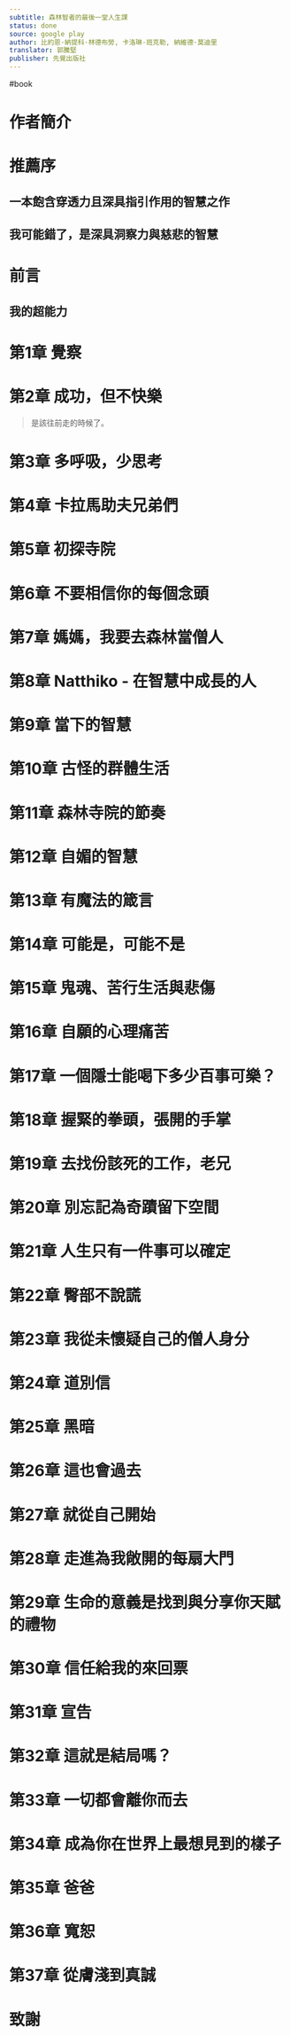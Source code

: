 ```yaml
---
subtitle: 森林智者的最後一堂人生課
status: done
source: google play
author: 比約恩·納提科·林德布勞, 卡洛琳·班克勒, 納維德·莫迪里
translator: 郭騰堅
publisher: 先覺出版社
---
```

#book 

# 作者簡介

# 推薦序

## 一本飽含穿透力且深具指引作用的智慧之作

## 我可能錯了，是深具洞察力與慈悲的智慧

# 前言

## 我的超能力

# 第1章 覺察

# 第2章 成功，但不快樂

> 是該往前走的時候了。

# 第3章 多呼吸，少思考

# 第4章 卡拉馬助夫兄弟們

# 第5章 初探寺院

# 第6章 不要相信你的每個念頭

# 第7章 媽媽，我要去森林當僧人

# 第8章 Natthiko - 在智慧中成長的人

# 第9章 當下的智慧

# 第10章 古怪的群體生活

# 第11章 森林寺院的節奏

# 第12章 自媚的智慧

# 第13章 有魔法的箴言

# 第14章 可能是，可能不是

# 第15章 鬼魂、苦行生活與悲傷

# 第16章 自願的心理痛苦

# 第17章 一個隱士能喝下多少百事可樂？

# 第18章 握緊的拳頭，張開的手掌

# 第19章 去找份該死的工作，老兄

# 第20章 別忘記為奇蹟留下空間

# 第21章 人生只有一件事可以確定

# 第22章 臀部不說謊

# 第23章 我從未懷疑自己的僧人身分

# 第24章 道別信

# 第25章 黑暗

# 第26章 這也會過去

# 第27章 就從自己開始

# 第28章 走進為我敞開的每扇大門

# 第29章 生命的意義是找到與分享你天賦的禮物

# 第30章 信任給我的來回票

# 第31章 宣告

# 第32章 這就是結局嗎？

# 第33章 一切都會離你而去

# 第34章 成為你在世界上最想見到的樣子

# 第35章 爸爸

# 第36章 寬恕

# 第37章 從膚淺到真誠

# 致謝
